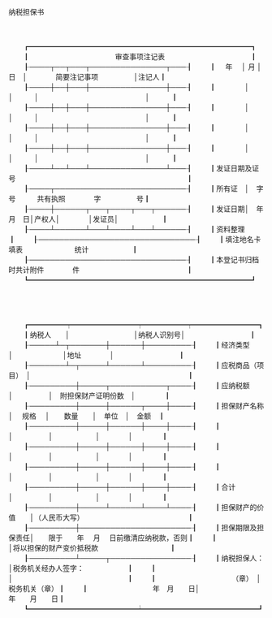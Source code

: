



纳税担保书



 

　　


　　┏━━━━━━━━━━━━━━━━━━━━━━━━━━━━━━━┓
　　┃　　　　　　　　　　　　审查事项注记表　　　　　　　　　　　　┃
　　┠────┬──┬───┬───────────────┬───┨
　　┃　 年　 │ 月 │　日　│　　　　简要注记事项　　　　　│注记人┃
　　┠────┼──┼───┼───────────────┼───┨
　　┃　　　　│　　│　　　│　　　　　　　　　　　　　　　│　　　┃
　　┠────┼──┼───┼───────────────┼───┨
　　┃　　　　│　　│　　　│　　　　　　　　　　　　　　　│　　　┃
　　┠────┼──┼───┼───────────────┼───┨
　　┃　　　　│　　│　　　│　　　　　　　　　　　　　　　│　　　┃
　　┠────┼──┼───┼───────────────┼───┨
　　┃　　　　│　　│　　　│　　　　　　　　　　　　　　　│　　　┃
　　┠────┴──┴───┴───────────────┴───┨
　　┃发证日期及证号　　　　　　　　　　　　　　　　　　　　　　　　┃
　　┠────┬──────────────────────────┨
　　┃所有证　│　字　　　　　号　　　共有执照　　　　字　　　　　号┃
　　┠────┼──────┬───┬────┬───┬──────┨
　　┃发证日期│　年　月　日│产权人│　　　　│发证员│　　　　　　┃
　　┠────┴──────┴───┴────┴───┴──────┨
　　┃资料整理　　　　　　　　　　　　　　　　　　　　　　　　　　　┃
　　┠───────────────────────────────┨
　　┃填注地名卡　　　　　　　　 填表　　　　　　　 统计　　　　　　┃
　　┠───────────────────────────────┨
　　┃本登记书归档时共计附件　　　　件　　　　　　　　　　　　　　　┃
　　┗━━━━━━━━━━━━━━━━━━━━━━━━━━━━━━━┛
　　


　　


　　┏━━━━━┯━━━━━━━━━┯━━━━━━┯━━━━━━━━━┓
　　┃纳税人　　│　　　　　　　　　│纳税人识别号│　　　　　　　　　┃
　　┠─────┴─┬───────┼──────┼─────────┨
　　┃经济类型　　　│　　　　　　　│地址　　　　│　　　　　　　　　┃
　　┠───────┴─┬─────┴──────┴─────────┨
　　┃应税商品（项目）　│　　　　　　　　　　　　　　　　　　　　　　┃
　　┠─────────┼─────┬───────────┬────┨
　　┃应纳税额　　　　　│　　　　　│　附担保财产证明份数　│　　　　┃
　　┠─────────┼─────┼──────┬────┼────┨
　　┃担保财产名称　　　│　 规格　 │　　数量　　│　单位　│　金额　┃
　　┠─────────┼─────┼──────┼────┼────┨
　　┃　　　　　　　　　│　　　　　│　　　　　　│　　　　│　　　　┃
　　┠─────────┼─────┼──────┼────┼────┨
　　┃　　　　　　　　　│　　　　　│　　　　　　│　　　　│　　　　┃
　　┠─────────┼─────┼──────┼────┼────┨
　　┃　　　　　　　　　│　　　　　│　　　　　　│　　　　│　　　　┃
　　┠─────────┼─────┼──────┼────┼────┨
　　┃合计　　　　　　　│　　　　　│　　　　　　│　　　　│　　　　┃
　　┠─────────┼─────┴──────┴────┴────┨
　　┃担保财产的价值　　│（人民币大写）　　　　　　　　　　　　　　　┃
　　┠─────────┼──────────────────────┨
　　┃担保期限及担保责任│　　限于　　年　 月　 日前缴清应纳税款，否则┃
　　┃　　　　　　　　　│将以担保的财产变价抵税款　　　　　　　　　　┃
　　┠─────────┴─────┬────────────────┨
　　┃纳税担保人：　　　　　　　　　│税务机关经办人签字：　　　　　　┃
　　┃　　　　　　　　　　　　　　　│　　　　　　　　　　　　　　　　┃
　　┃　　　　　　　　　　　（章）　│　　　　　　　　　税务机关（章）┃
　　┃　　　　　　　　　年　月　　日│　　　　　　　　　年　　月　　日┃
　　┗━━━━━━━━━━━━━━━┷━━━━━━━━━━━━━━━━┛
　　


　　